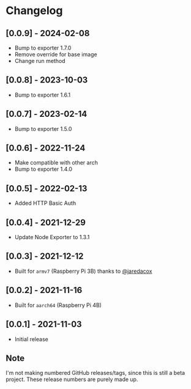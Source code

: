 # Changelog

## [0.0.9] - 2024-02-08
- Bump to exporter 1.7.0
- Remove override for base image
- Change run method

## [0.0.8] - 2023-10-03
- Bump to exporter 1.6.1

## [0.0.7] - 2023-02-14
- Bump to exporter 1.5.0

## [0.0.6] - 2022-11-24
- Make compatible with other arch
- Bump to exporter 1.4.0

## [0.0.5] - 2022-02-13
- Added HTTP Basic Auth

## [0.0.4] - 2021-12-29
- Update Node Exporter to 1.3.1

## [0.0.3] - 2021-12-12
- Built for `armv7` (Raspberry Pi 3B) thanks to [@jaredacox](https://github.com/jaredacox)

## [0.0.2] - 2021-11-16
- Built for `aarch64` (Raspberry Pi 4B)

## [0.0.1] - 2021-11-03
- Initial release

## Note
I'm not making numbered GitHub releases/tags, since this is still a beta project. These release numbers are purely made up.
